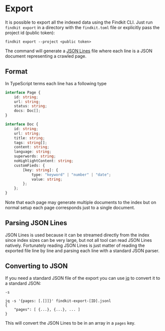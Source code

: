 # Export

It is possible to export all the indexed data using the Findkit CLI. Just run
`findkit export` in a directory with the `findkit.toml` file or explicitly pass
the project id (public token):

```
findkit export --project <public token>
```

The command will generate a [JSON Lines](https://jsonlines.org/) file where each line is a JSON
document representing a crawled page.

## Format

In TypeScript terms each line has a following type

```ts
interface Page {
	id: string;
	url: string;
	status: string;
	docs: Doc[];
}

interface Doc {
	id: string;
	url: string;
	title: string;
	tags: string[];
	content: string;
	language: string;
	superwords: string;
	noHighlightContent: string;
	customFieds: {
		[key: string]: {
			type: "keyword" | "number" | "date";
			value: string;
		};
	};
}
```

Note that each page may generate multiple documents to the index but on normal
setup each page corresponds just to a single document.

## Parsing JSON Lines

JSON Lines is used because it can be streamed directly from the index since index sizes can be very
large, but not all tool can read JSON Lines natively. Fortunately reading JSON Lines
is just matter of reading the exported file line by line and parsing each line
with a standard JSON parser.

## Converting to JSON

If you need a standard JSON file of the export you can use [jq](https://jqlang.github.io/jq/)
to convert it to a standard JSON:

 `-s`

```
jq -s '{pages: [.[]]}' findkit-export-[ID].jsonl
{
    "pages": [ {...}, {...}, ... ]
}
```

This will convert the JSON Lines to be in an array in a `pages` key.
